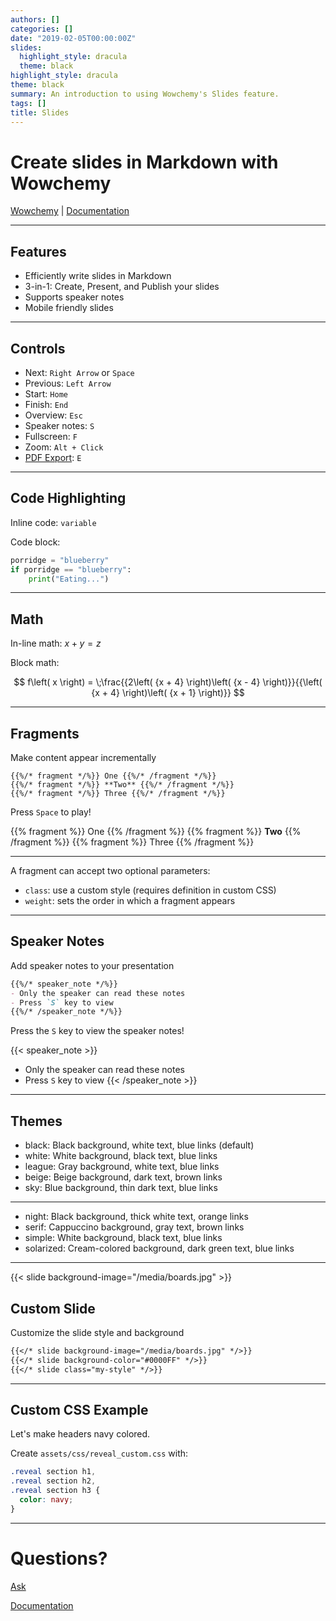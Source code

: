 ```yaml
---
authors: []
categories: []
date: "2019-02-05T00:00:00Z"
slides:
  highlight_style: dracula
  theme: black
highlight_style: dracula
theme: black
summary: An introduction to using Wowchemy's Slides feature.
tags: []
title: Slides
---
```


# Create slides in Markdown with Wowchemy

[Wowchemy](https://wowchemy.com/) \| [Documentation](https://owchemy.com/docs/managing-content/#create-slides)

------------------------------------------------------------------------

## Features

-   Efficiently write slides in Markdown
-   3-in-1: Create, Present, and Publish your slides
-   Supports speaker notes
-   Mobile friendly slides

------------------------------------------------------------------------

## Controls

-   Next: `Right Arrow` or `Space`
-   Previous: `Left Arrow`
-   Start: `Home`
-   Finish: `End`
-   Overview: `Esc`
-   Speaker notes: `S`
-   Fullscreen: `F`
-   Zoom: `Alt + Click`
-   [PDF Export](https://github.com/hakimel/reveal.js#pdf-export): `E`

------------------------------------------------------------------------

## Code Highlighting

Inline code: `variable`

Code block:

``` python
porridge = "blueberry"
if porridge == "blueberry":
    print("Eating...")
```

------------------------------------------------------------------------

## Math

In-line math: $x + y = z$

Block math:

$$
f\left( x \right) = \;\frac{{2\left( {x + 4} \right)\left( {x - 4} \right)}}{{\left( {x + 4} \right)\left( {x + 1} \right)}}
$$

------------------------------------------------------------------------

## Fragments

Make content appear incrementally

    {{%/* fragment */%}} One {{%/* /fragment */%}}
    {{%/* fragment */%}} **Two** {{%/* /fragment */%}}
    {{%/* fragment */%}} Three {{%/* /fragment */%}}

Press `Space` to play!

{{% fragment %}} One {{% /fragment %}} {{% fragment %}} **Two** {{% /fragment %}} {{% fragment %}} Three {{% /fragment %}}

------------------------------------------------------------------------

A fragment can accept two optional parameters:

-   `class`: use a custom style (requires definition in custom CSS)
-   `weight`: sets the order in which a fragment appears

------------------------------------------------------------------------

## Speaker Notes

Add speaker notes to your presentation

``` markdown
{{%/* speaker_note */%}}
- Only the speaker can read these notes
- Press `S` key to view
{{%/* /speaker_note */%}}
```

Press the `S` key to view the speaker notes!

{{< speaker_note >}}
- Only the speaker can read these notes
- Press `S` key to view
{{< /speaker_note >}}

------------------------------------------------------------------------

## Themes

-   black: Black background, white text, blue links (default)
-   white: White background, black text, blue links
-   league: Gray background, white text, blue links
-   beige: Beige background, dark text, brown links
-   sky: Blue background, thin dark text, blue links

------------------------------------------------------------------------

-   night: Black background, thick white text, orange links
-   serif: Cappuccino background, gray text, brown links
-   simple: White background, black text, blue links
-   solarized: Cream-colored background, dark green text, blue links

------------------------------------------------------------------------

{{< slide background-image="/media/boards.jpg" >}}

## Custom Slide

Customize the slide style and background

``` markdown
{{</* slide background-image="/media/boards.jpg" */>}}
{{</* slide background-color="#0000FF" */>}}
{{</* slide class="my-style" */>}}
```

------------------------------------------------------------------------

## Custom CSS Example

Let's make headers navy colored.

Create `assets/css/reveal_custom.css` with:

``` css
.reveal section h1,
.reveal section h2,
.reveal section h3 {
  color: navy;
}
```

------------------------------------------------------------------------

# Questions?

[Ask](https://github.com/wowchemy/wowchemy-hugo-modules/discussions)

[Documentation](https://wowchemy.com/docs/managing-content/#create-slides)
